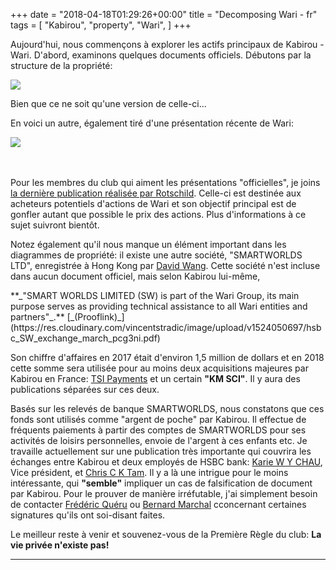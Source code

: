 +++
date = "2018-04-18T01:29:26+00:00"
title = "Decomposing Wari - fr"
tags = [
    "Kabirou",
    "property",
    "Wari",
]
+++

Aujourd'hui, nous commençons à explorer les actifs principaux de Kabirou - Wari. D'abord, examinons quelques documents officiels. Débutons par la structure de la propriété:
<div class="container" style="width:auto">
  <a target="blank" href="https://res.cloudinary.com/vincentstradic/image/upload/v1524050694/Wari_ownership_structure_1_ptnjnu.jpg">
    <img src="https://res.cloudinary.com/vincentstradic/image/upload/v1524050694/Wari_ownership_structure_1_ptnjnu.jpg" style="max-width:100%">
  </a>
</div>

Bien que ce ne soit qu'une version de celle-ci...
<!--more-->

En voici un autre, également tiré d'une présentation récente de Wari:

<div class="container" style="width:auto">
  <a target="blank" href="https://res.cloudinary.com/vincentstradic/image/upload/v1524050693/Wari_ownership_structure_2_wrqkvo.jpg">
    <img src="https://res.cloudinary.com/vincentstradic/image/upload/v1524050693/Wari_ownership_structure_2_wrqkvo.jpg" style="max-width:100%">
  </a>
</div>
<br></br>

Pour les membres du club qui aiment les présentations "officielles", je joins [la dernière publication réalisée par Rotschild](https://res.cloudinary.com/vincentstradic/image/upload/v1524050739/Wari_Group_-_Presentation_march_2018_-_R_xip1g7.pdf). Celle-ci est destinée aux acheteurs potentiels d'actions de Wari et son objectif principal est de gonfler autant que possible le prix des actions. Plus d'informations à ce sujet suivront bientôt.

Notez également qu'il nous manque un élément important dans les diagrammes de propriété: il existe une autre société, "SMARTWORLDS LTD", enregistrée à Hong Kong par [David Wang](mailto:david@wari.com). Cette société n'est incluse dans aucun document officiel, mais selon Kabirou lui-même,
<p>
**_"SMART WORLDS LIMITED (SW) is part of the Wari Group, its main purpose serves as providing technical assistance to all Wari entities and partners"_.**
[_(Prooflink)_](https://res.cloudinary.com/vincentstradic/image/upload/v1524050697/hsbc_SW_exchange_march_pcg3ni.pdf)
</p>

Son chiffre d'affaires en 2017 était d'environ 1,5 million de dollars et en 2018 cette somme sera utilisée pour au moins deux acquisitions majeures par Kabirou en France: [TSI Payments](http://www.tsi-payment.com/) et un certain **"KM SCI"**. Il y aura des publications séparées sur ces deux.

Basés sur les relevés de banque SMARTWORLDS, nous constatons que ces fonds sont utilisés comme "argent de poche" par Kabirou. Il effectue de fréquents paiements à partir des comptes de SMARTWORLDS pour ses activités de loisirs personnelles, envoie de l'argent à ces enfants etc. Je travaille actuellement sur une publication très importante qui couvrira les échanges entre Kabirou et deux employés de HSBC bank: [Karie W Y CHAU](mailto:wing.yan.chau@hsbc.com.hk), Vice président,
 et [Chris C K Tam](mailto:chris.c.k.tam@hsbc.com.hk). Il y a là une intrigue pour le moins intéressante, qui **"semble"** impliquer un cas de falsification de document par Kabirou. Pour le prouver de manière irréfutable, j'ai simplement besoin de contacter  [Frédéric Quéru](mailto:frederic.queru@ardian.com) ou [Bernard Marchal](mailto:bernard@marchal.eu) cconcernant certaines signatures qu'ils ont soi-disant faites.

Le meilleur reste à venir et souvenez-vous de la Première Règle du club: **La vie privée n'existe pas!**
<hr>
